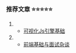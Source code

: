 
### 推荐文章 ⭐️⭐️⭐️⭐️⭐️

1. - [可视化Js引擎基础](./前端基础/前端基础-可视化Js引擎基础.md)
2. - [前端基础与面试杂谈](./前端杂谈/前端杂谈-前端基础与面试.md)

